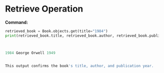 # Retrieve Operation

**Command:**
```python
retrieved_book = Book.objects.get(title="1984")
print(retrieved_book.title, retrieved_book.author, retrieved_book.publication_year)



1984 George Orwell 1949


This output confirms the book's title, author, and publication year.